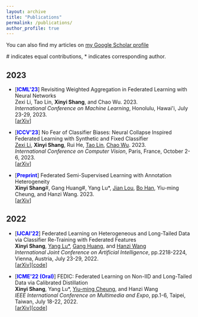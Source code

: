 ```yaml
---
layout: archive
title: "Publications"
permalink: /publications/
author_profile: true
---
```


  You can also find my articles on [my Google Scholar profile](https://scholar.google.com/citations?user=h_VczmEAAAAJ&hl=zh-CN&oi=ao)
  
  \# indicates equal contributions, \* indicates corresponding author.


## 2023
- [<span style="color:blue"><strong>ICML'23</strong></span>] Revisiting Weighted Aggregation in Federated Learning with Neural Networks <br> 
  Zexi Li, Tao Lin, **Xinyi Shang**, and Chao Wu. 2023.<br>
  *International Conference on Machine Learning*, Honolulu, Hawai'i, July 23-29, 2023.<br>
  [[arXiv](https://arxiv.org/abs/2302.10911)]
  
- [<span style="color:blue"><strong>ICCV'23</strong></span>] No Fear of Classifier Biases: Neural Collapse Inspired Federated Learning with Synthetic and Fixed Classifier <br> 
  [Zexi Li](https://zexilee.github.io/about-zexili//), **Xinyi Shang**, Rui He, [Tao Lin](https://tlin-taolin.github.io/), [Chao Wu](https://wuchaozju.github.io/). 2023.<br>
   *International Conference on Computer Vision*, Paris, France, October 2-6, 2023.<br>
  [[arXiv](https://arxiv.org/abs/2303.10058)]

- [<span style="color:blue"><strong>Preprint</strong></span>] Federated Semi-Supervised Learning with Annotation Heterogeneity <br> 
   **Xinyi Shang**\#, Gang Huang\#, Yang Lu\*, [Jian Lou](https://sites.google.com/view/jianlou), [Bo Han](https://bhanml.github.io/), Yiu-ming Cheung, and Hanzi Wang. 2023.<br>
    [[arXiv](https://arxiv.org/abs/2303.02445)]

## 2022
- [<span style="color:blue"><strong>IJCAI'22</strong></span>] Federated Learning on Heterogeneous and Long-Tailed Data via Classifier Re-Training with Federated Features<br>
  **Xinyi Shang**, [Yang Lu\*](https://jasonyanglu.github.io/), [Gang Huang](https://gondor.org/), and [Hanzi Wang](https://pami.xmu.edu.cn/hanzi/)<br>
  *International Joint Conference on Artificial Intelligence*, pp.2218-2224, Vienna, Austria, July 23-29, 2022.<br>
  [[arXiv](https://arxiv.org/abs/2204.13399)][[code](https://github.com/shangxinyi/CReFF-FL)]
  
- [<span style="color:blue"><strong>ICME'22 (Oral)</strong></span>] FEDIC: Federated Learning on Non-IID and Long-Tailed Data via Calibrated Distillation<br>
  **Xinyi Shang**, Yang Lu\*, [Yiu-ming Cheung](https://www.comp.hkbu.edu.hk/~ymc/), and Hanzi Wang<br>
  *IEEE International Conference on Multimedia and Expo*, pp.1-6, Taipei, Taiwan, July 18-22, 2022.<br>
  [[arXiv](https://arxiv.org/abs/2205.00172)][[code](https://github.com/shangxinyi/FEDIC)]

<!-- ## Patents -->
<!--  - [<span style="color:blue"><strong>专利</strong></span>] 一种面向长尾异构数据的联邦学习方法 <br> 卢杨,**尚心怡**, 黄刚, 华炜, 王菡子.<br> 专利申请公布号: CN114429219A, 申请日: 2021.12.09, 申请公布日: 2022.05.03. -->
